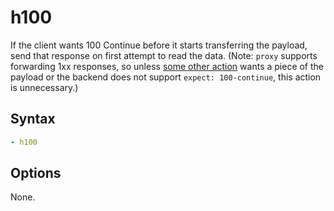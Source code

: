 h100
====

If the client wants 100 Continue before it starts transferring the payload, send that response on first attempt to read the data. (Note: `proxy` supports forwarding 1xx responses, so unless [some other action](/arc/trunk/arcadia/balancer/serval/mod/antirobot) wants a piece of the payload or the backend does not support `expect: 100-continue`, this action is unnecessary.)

Syntax
------

```yaml
- h100
```

Options
-------

None.
